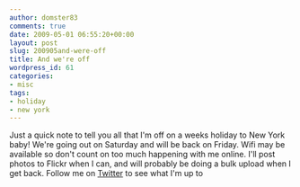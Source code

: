```yaml
---
author: domster83
comments: true
date: 2009-05-01 06:55:20+00:00
layout: post
slug: 200905and-were-off
title: And we're off
wordpress_id: 61
categories:
- misc
tags:
- holiday
- new york
---
```


Just a quick note to tell you all that I'm off on a weeks holiday to New York baby! We're going out on Saturday and will be back on Friday. Wifi may be available so don't count on too much happening with me online. I'll post photos to Flickr when I can, and will probably be doing a bulk upload when I get back. Follow me on [Twitter](http://twitter.com/domster) to see what I'm up to
